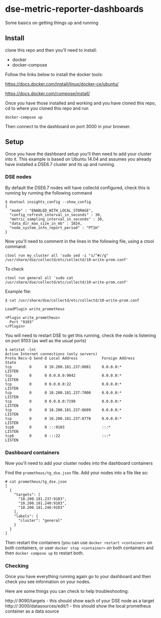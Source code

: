 # dse-metric-reporter-dashboards

Some basics on getting things up and running

## Install

clone this repo and then you'll need to install:

* docker
* docker-compose

Follow the links below to install the docker tools:

https://docs.docker.com/install/linux/docker-ce/ubuntu/

https://docs.docker.com/compose/install/

Once you have those installed and working and you have cloned this repo,
cd to where you cloned this repo and run

```
docker-compose up
```

Then connect to the dashboard on port 3000 in your browser.

## Setup

Once you have the dashboard setup you'll then need to add your cluster into it. This example is based on Ubuntu 14.04 and assumes you already have installed a DSE6.7 cluster and its up and running.

### DSE nodes

By default the DSE6.7 nodes will have collectd configured, check this is running by running the following command

```
$ dsetool insights_config --show_config
{
  "mode" : "ENABLED_WITH_LOCAL_STORAGE",
  "config_refresh_interval_in_seconds" : 30,
  "metric_sampling_interval_in_seconds" : 30,
  "data_dir_max_size_in_mb" : 1024,
  "node_system_info_report_period" : "PT1H"
}
```

Now you'll need to comment in the lines in the following file, using a ctool command:

```
ctool run my_cluster all 'sudo sed -i "s/^#//g" /usr/share/dse/collectd/etc/collectd/10-write-prom.conf'
```

To check

```
ctool run general all 'sudo cat /usr/share/dse/collectd/etc/collectd/10-write-prom.conf'
```

Example file:

```
$ cat /usr/share/dse/collectd/etc/collectd/10-write-prom.conf

LoadPlugin write_prometheus

<Plugin write_prometheus>
  Port "9103"
</Plugin>
```

You will need to restart DSE to get this running, check the node is listening on port 9103 (as well as the usual ports)

```
$ netstat -lnt
Active Internet connections (only servers)
Proto Recv-Q Send-Q Local Address           Foreign Address         State
tcp        0      0 10.200.181.237:8081     0.0.0.0:*               LISTEN
tcp        0      0 0.0.0.0:9042            0.0.0.0:*               LISTEN
tcp        0      0 0.0.0.0:22              0.0.0.0:*               LISTEN
tcp        0      0 10.200.181.237:7000     0.0.0.0:*               LISTEN
tcp        0      0 0.0.0.0:7199            0.0.0.0:*               LISTEN
tcp        0      0 10.200.181.237:8609     0.0.0.0:*               LISTEN
tcp        0      0 10.200.181.237:8778     0.0.0.0:*               LISTEN
tcp6       0      0 :::9103                 :::*                    LISTEN
tcp6       0      0 :::22                   :::*                    LISTEN
```

### Dashboard containers

Now you'll need to add your cluster nodes into the dashboard containers

Find the `prometheus/tg_dse.json` file.
Add your nodes into a file like so:

```
# cat prometheus/tg_dse.json
[
  {
    "targets": [
      "10.200.181.237:9103",
      "10.200.181.240:9103",
      "10.200.181.246:9103"
    ],
    "labels": {
      "cluster": "general"
    }
  }
]
```

Then restart the containers (you can use `docker restart <container>` on both containers, or user `docker stop <container>` on both containers and then `docker compose up` to restart both.

### Checking

Once you have everything running again go to your dashboard and then check you see information on your nodes.

Here are some things you can check to help troubleshooting:

http://<dashboard ip>:9090/targets - this should show each of your DSE node as a target
http://<dashboard ip>:3000/datasources/edit/1 - this should show the local prometheus container as a data source
  
  

